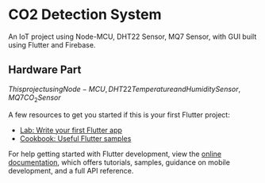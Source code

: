 # CO2 Detection System

An IoT project using Node-MCU, DHT22 Sensor, MQ7 Sensor, with GUI built using Flutter and Firebase.

## Hardware Part

$This project using Node-MCU, DHT22 Temperature and Humidity Sensor, MQ7 CO_2 Sensor$

A few resources to get you started if this is your first Flutter project:

- [Lab: Write your first Flutter app](https://docs.flutter.dev/get-started/codelab)
- [Cookbook: Useful Flutter samples](https://docs.flutter.dev/cookbook)

For help getting started with Flutter development, view the
[online documentation](https://docs.flutter.dev/), which offers tutorials,
samples, guidance on mobile development, and a full API reference.
